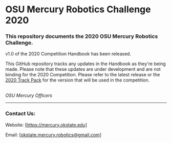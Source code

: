 # OSU Mercury Robotics Challenge 2020
### This repository documents the 2020 OSU Mercury Robotics Challenge.

v1.0 of the 2020 Competition Handbook has been released.

This GitHub repository tracks any updates in the Handbook as they're being made. Please note that these updates are under development and are not binding for the 2020 Competition. Please refer to the latest release or the [2020 Track Pack](https://mercury.okstate.edu/content/mercury-challenge) for the version that will be used in the competition. 

\
_OSU Mercury Officers_

----------------------------------------------------------

### Contact Us:

Website: [https://mercury.okstate.edu]

Email: [okstate.mercury.robotics@gmail.com]
